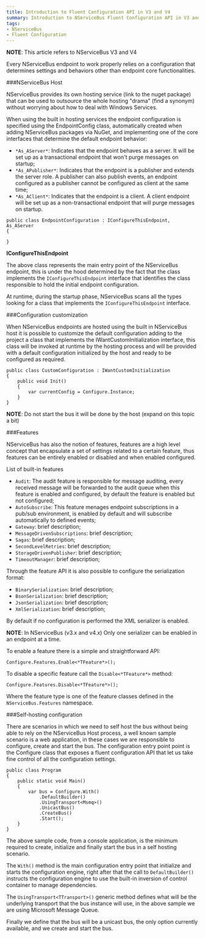 ```yaml
---
title: Introduction to Fluent Configuration API in V3 and V4
summary: Introduction to NServiceBus Fluent Configuration API in V3 and V4
tags:
- NServiceBus
- Fluent Configuration
---
```


**NOTE**: This article refers to NServiceBus V3 and V4

Every NServiceBus endpoint to work properly relies on a configuration that determines settings and behaviors other than endpoint core functionalities.

###NServiceBus Host

NServiceBus provides its own hosting service (link to the nuget package) that can be used to outsource the whole hosting "drama" (find a synonym) without worrying about how to deal with Windows Services.

When using the built in hosting services the endpoint configuration is specified using the EndpointConfig class, automatically created when adding NServiceBus packages via NuGet, and implementing one of the core interfaces that determine the default endpoint behavior:

* `*As_AServer*`: Indicates that the endpoint behaves as a server. It will be set up as a transactional endpoint that won't purge messages on startup;
* `*As_APublisher*`: Indicates that the endpoint is a publisher and extends the server role. A publisher can also publish events, an endpoint configured as a publisher cannot be configured as client at the same time;
* `*As_AClient*`: Indicates that the endpoint is a client.  A client endpoint will be set up as a non-transactional endpoint that will purge messages on startup.

```
public class EndpointConfiguration : IConfigureThisEndpoint, As_AServer
{
	}
```

**IConfigureThisEndpoint**

The above class represents the main entry point of the NServiceBus endpoint, this is under the hood determined by the fact that the class implements the `IConfigureThisEndpoint` interface that identifies the class responsible to hold the initial endpoint configuration.

At runtime, during the startup phase, NServiceBus scans all the types looking for a class that implements the `IConfigureThisEndpoint` interface.

###Configuration customization

When NServiceBus endpoints are hosted using the built in NServiceBus host it is possible to customize the default configuration adding to the project a class that implements the IWantCustomInitialization interface, this class will be invoked at runtime by the hosting process and will be provided with a default configuration initialized by the host and ready to be configured as required.

```
public class CustomConfiguration : IWantCustomInitialization
{
	public void Init()	{
		var currentConfig = Configure.Instance;
	}}
```

**NOTE**: Do not start the bus it will be done by the host (expand on this topic a bit)

###Features

NServiceBus has also the notion of features, features are a high level concept that encapsulate a set of settings related to a certain feature, thus features can be entirely enabled or disabled and when enabled configured.

List of built-in features

* `Audit`: The audit feature is responsible for message auditing, every received message will be forwarded to the audit queue when this feature is enabled and configured, by default the feature is enabled but not configured;
* `AutoSubscribe`: This feature menages endpoint subscriptions in a pub/sub environment, is enabled by default and will subscribe automatically to defined events;
* `Gateway`: brief description;
* `MessageDrivenSubscriptions`: brief description;
* `Sagas`: brief description;
* `SecondLevelRetries`: brief description;
* `StorageDrivenPublisher`: brief description;
* `TimeoutManager`: brief description;

Through the feature API it is also possible to configure the serialization format:

* `BinarySerialization`: brief description;
* `BsonSerialization`: brief description;
* `JsonSerialization`: brief description;
* `XmlSerialization`: brief description;

By default if no configuration is performed the XML serializer is enabled.

**NOTE**: In NServiceBus (v3.x and v4.x) Only one serializer can be enabled in an endpoint at a time.

To enable a feature there is a simple and straightforward API:

    Configure.Features.Enable<*TFeature*>();

To disable a specific feature call the `Disable<*TFeature*>` method:

    Configure.Features.Disable<*TFeature*>();

Where the feature type is one of the feature classes defined in the `NServiceBus.Features` namespace.

###Self-hosting configuration

There are scenarios in which we need to self host the bus without being able to rely on the NServiceBus Host process, a well known sample scenario is a web application, in these cases we are responsible to configure, create and start the bus.
The configuration entry point point is the Configure class that exposes a fluent configuration API that let us take fine control of all the configuration settings.

```
public class Program
{
    public static void Main()    {
        var bus = Configure.With()
	        .DefaultBuilder()
	        .UsingTransport<Msmq>()
	        .UnicastBus()
	        .CreateBus()
	        .Start();
	}}
```

The above sample code, from a console application, is the minimum required to create, initialize and finally start the bus in a self hosting scenario.

The `With()` method is the main configuration entry point that initialize and starts the configuration engine, right after that the call to `DefaultBuilder()` instructs the configuration engine to use the built-in inversion of control container to manage dependencies.

The `UsingTransport<TTransport>()` generic method defines what will be the underlying transport that the bus instance will use, in the above sample we are using Microsoft Message Queue.

Finally we define that the bus will be a unicast bus, the only option currently available, and we create and start the bus.